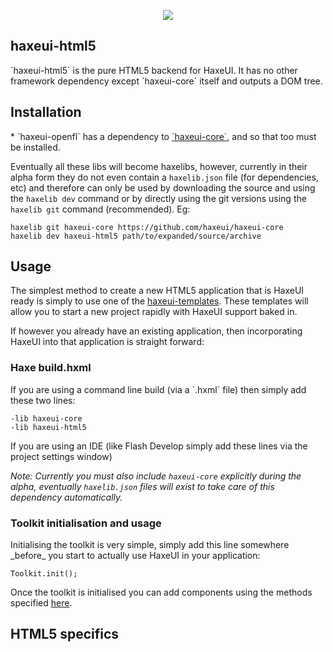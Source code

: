 <p align="center">
  <img src="https://dl.dropboxusercontent.com/u/26678671/haxeui2-warning.png"/>
</p>

<h2>haxeui-html5</h2>
`haxeui-html5` is the pure HTML5 backend for HaxeUI. It has no other framework dependency except `haxeui-core` itself and outputs a DOM tree.

<h2>Installation</h2>
 * `haxeui-openfl` has a dependency to <a href="https://github.com/haxeui/haxeui-core">`haxeui-core`</a>, and so that too must be installed.

Eventually all these libs will become haxelibs, however, currently in their alpha form they do not even contain a `haxelib.json` file (for dependencies, etc) and therefore can only be used by downloading the source and using the `haxelib dev` command or by directly using the git versions using the `haxelib git` command (recommended). Eg:

```
haxelib git haxeui-core https://github.com/haxeui/haxeui-core
haxelib dev haxeui-html5 path/to/expanded/source/archive
```

<h2>Usage</h2>
The simplest method to create a new HTML5 application that is HaxeUI ready is simply to use one of the <a href="https://github.com/haxeui/haxeui-templates">haxeui-templates</a>. These templates will allow you to start a new project rapidly with HaxeUI support baked in. 

If however you already have an existing application, then incorporating HaxeUI into that application is straight forward:

<h3>Haxe build.hxml</h3>
If you are using a command line build (via a `.hxml` file) then simply add these two lines:

```
-lib haxeui-core
-lib haxeui-html5
```

If you are using an IDE (like Flash Develop simply add these lines via the project settings window)

_Note: Currently you must also include `haxeui-core` explicitly during the alpha, eventually `haxelib.json` files will exist to take care of this dependency automatically._ 

<h3>Toolkit initialisation and usage</h3>
Initialising the toolkit is very simple, simply add this line somewhere _before_ you start to actually use HaxeUI in your application:

```
Toolkit.init();
```
Once the toolkit is initialised you can add components using the methods specified <a href="https://github.com/haxeui/haxeui-core#adding-components-using-haxe-code">here</a>.

<h2>HTML5 specifics</h2>
